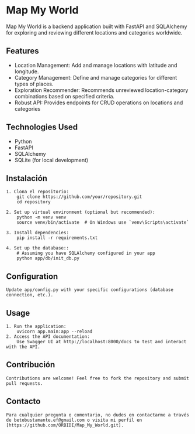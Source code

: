# Map My World

Map My World is a backend application built with FastAPI and SQLAlchemy for exploring and reviewing different locations and categories worldwide.

## Features

- Location Management: Add and manage locations with latitude and longitude.
- Category Management: Define and manage categories for different types of places.
- Exploration Recommender: Recommends unreviewed location-category combinations based on specified criteria.
- Robust API: Provides endpoints for CRUD operations on locations and categories

## Technologies Used
- Python
- FastAPI
- SQLAlchemy
- SQLite (for local development)

## Instalación

    1. Clona el repositorio:    
        git clone https://github.com/your/repository.git
        cd repository

    2. Set up virtual environment (optional but recommended):
        python -m venv venv
        source venv/bin/activate  # On Windows use `venv\Scripts\activate`

    3. Install dependencies:
        pip install -r requirements.txt

    4. Set up the database::
        # Assuming you have SQLAlchemy configured in your app
        python app/db/init_db.py

## Configuration
    Update app/config.py with your specific configurations (database connection, etc.).

## Usage

    1. Run the application:    
        uvicorn app.main:app --reload
    2. Access the API documentation:    
        Use Swagger UI at http://localhost:8000/docs to test and interact with the API.
        
## Contribución
    Contributions are welcome! Feel free to fork the repository and submit pull requests.

## Contacto
    Para cualquier pregunta o comentario, no dudes en contactarme a través de betobustamante.ef@gmail.com o visita mi perfil en [https://github.com/ORBIDI/Map_My_World.git].
